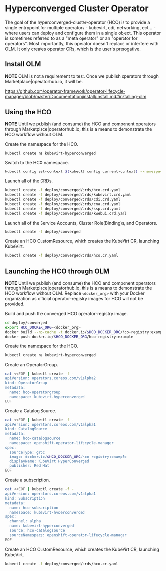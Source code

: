 # Hyperconverged Cluster Operator

The goal of the hyperconverged-cluster-operator (HCO) is to provide a single
entrypoint for multiple operators - kubevirt, cdi, networking, ect... - where
users can deploy and configure them in a single object. This operator is
sometimes referred to as a "meta operator" or an "operator for operators".
Most importantly, this operator doesn't replace or interfere with OLM.
It only creates operator CRs, which is the user's prerogative.

## Install OLM
**NOTE**
OLM is not a requirement to test.  Once we publish operators through
Marketplace|operatorhub.io, it will be.

https://github.com/operator-framework/operator-lifecycle-manager/blob/master/Documentation/install/install.md#installing-olm

## Using the HCO

**NOTE**
Until we publish (and consume) the HCO and component operators through
Marketplace|operatorhub.io, this is a means to demonstrate the HCO workflow
without OLM.

Create the namespace for the HCO.
```bash
kubectl create ns kubevirt-hyperconverged
```

Switch to the HCO namespace.
```bash
kubectl config set-context $(kubectl config current-context) --namespace=kubevirt-hyperconverged
```

Launch all of the CRDs.
```bash
kubectl create -f deploy/converged/crds/hco.crd.yaml
kubectl create -f deploy/converged/crds/kubevirt.crd.yaml
kubectl create -f deploy/converged/crds/cdi.crd.yaml
kubectl create -f deploy/converged/crds/cna.crd.yaml
kubectl create -f deploy/converged/crds/ssp.crd.yaml
kubectl create -f deploy/converged/crds/kwebui.crd.yaml
```

Launch all of the Service Accounts, Cluster Role(Binding)s, and Operators.
```bash
kubectl create -f deploy/converged
```

Create an HCO CustomResource, which creates the KubeVirt CR, launching KubeVirt.
```bash
kubectl create -f deploy/converged/crds/hco.cr.yaml
```

## Launching the HCO through OLM

**NOTE**
Until we publish (and consume) the HCO and component operators through
Marketplace|operatorhub.io, this is a means to demonstrate the HCO workflow
without OLM. Replace `<docker_org>` with your Docker organization
as official operator-registry images for HCO will not be provided.

Build and push the converged HCO operator-registry image.

```bash
cd deploy/converged
export HCO_DOCKER_ORG=<docker_org>
docker build --no-cache -t docker.io/$HCO_DOCKER_ORG/hco-registry:example -f Dockerfile .
docker push docker.io/$HCO_DOCKER_ORG/hco-registry:example
```

Create the namespace for the HCO.
```bash
kubectl create ns kubevirt-hyperconverged
```

Create an OperatorGroup.
```bash
cat <<EOF | kubectl create -f -
apiVersion: operators.coreos.com/v1alpha2
kind: OperatorGroup
metadata:
  name: hco-operatorgroup
  namespace: kubevirt-hyperconverged
EOF
```

Create a Catalog Source.
```bash
cat <<EOF | kubectl create -f -
apiVersion: operators.coreos.com/v1alpha1
kind: CatalogSource
metadata:
  name: hco-catalogsource
  namespace: openshift-operator-lifecycle-manager
spec:
  sourceType: grpc
  image: docker.io/$HCO_DOCKER_ORG/hco-registry:example
  displayName: KubeVirt HyperConverged
  publisher: Red Hat
EOF
```

Create a subscription.
```bash
cat <<EOF | kubectl create -f -
apiVersion: operators.coreos.com/v1alpha1
kind: Subscription
metadata:
  name: hco-subscription
  namespace: kubevirt-hyperconverged
spec:
  channel: alpha
  name: kubevirt-hyperconverged
  source: hco-catalogsource
  sourceNamespace: openshift-operator-lifecycle-manager
EOF
```

Create an HCO CustomResource, which creates the KubeVirt CR, launching KubeVirt.
```bash
kubectl create -f deploy/converged/crds/hco.cr.yaml
```
